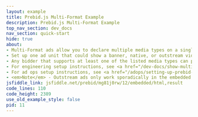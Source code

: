 ```yaml
---
layout: example
title: Prebid.js Multi-Format Example
description: Prebid.js Multi-Format Example
top_nav_section: dev_docs
nav_section: quick-start
hide: true
about:
- Multi-Format ads allow you to declare multiple media types on a single ad unit
- Set up one ad unit that could show a banner, native, or outstream video ad
- Any bidder that supports at least one of the listed media types can participate in the auction for that ad unit
- For engineering setup instructions, see <a href="/dev-docs/show-multi-format-ads.html">Show Multi-Format Ads</a>
- For ad ops setup instructions, see <a href="/adops/setting-up-prebid-multi-format-in-dfp.html">Setting up Prebid Multi-Format in DFP</a>
- <em>Note</em> - Outstream ads only work sporadically in the embedded JSFiddle below; try the Prebid.org-hosted <a href="/examples/multi_format_example.html">Multi-Format Example</a>
jsfiddle_link: jsfiddle.net/prebid/mg81j0rw/12/embedded/html,result
code_lines: 110
code_height: 2389
use_old_example_style: false
pid: 11
---
```

